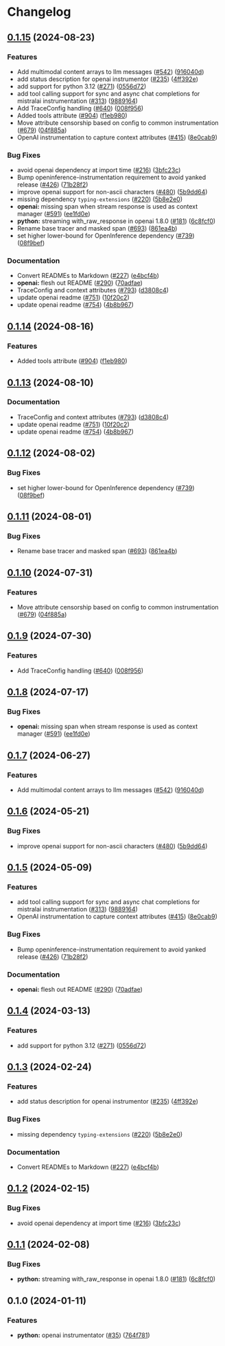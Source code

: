 # Changelog

## [0.1.15](https://github.com/jgomes168/openinference/compare/python-openinference-instrumentation-openai-v0.1.14...python-openinference-instrumentation-openai-v0.1.15) (2024-08-23)


### Features

* Add multimodal content arrays to llm messages ([#542](https://github.com/jgomes168/openinference/issues/542)) ([916040d](https://github.com/jgomes168/openinference/commit/916040d50bd867c8d9fe34638b2e8b2dfca4d22c))
* add status description for openai instrumentor ([#235](https://github.com/jgomes168/openinference/issues/235)) ([4ff392e](https://github.com/jgomes168/openinference/commit/4ff392e2a67883b9cdcf87b54e2de4d99e2007b0))
* add support for python 3.12 ([#271](https://github.com/jgomes168/openinference/issues/271)) ([0556d72](https://github.com/jgomes168/openinference/commit/0556d72997ef607545488112cde881e8660bf5db))
* add tool calling support for sync and async chat completions for mistralai instrumentation ([#313](https://github.com/jgomes168/openinference/issues/313)) ([9889164](https://github.com/jgomes168/openinference/commit/9889164b4dd815cdb044d6f40a9506a02adf38c2))
* Add TraceConfig handling  ([#640](https://github.com/jgomes168/openinference/issues/640)) ([008f956](https://github.com/jgomes168/openinference/commit/008f956d867fc3effaa0b75019159a15f4709322))
* Added tools attribute ([#904](https://github.com/jgomes168/openinference/issues/904)) ([f1eb980](https://github.com/jgomes168/openinference/commit/f1eb980a4a91d832c80252b254bf94a273c79031))
* Move attribute censorship based on config to common instrumentation ([#679](https://github.com/jgomes168/openinference/issues/679)) ([04f885a](https://github.com/jgomes168/openinference/commit/04f885a5934af6fe885e7498332785da110cb500))
* OpenAI instrumentation to capture context attributes ([#415](https://github.com/jgomes168/openinference/issues/415)) ([8e0cab9](https://github.com/jgomes168/openinference/commit/8e0cab90c10a4e74270eacca7e0cc9271543fe2a))


### Bug Fixes

* avoid openai dependency at import time ([#216](https://github.com/jgomes168/openinference/issues/216)) ([3bfc23c](https://github.com/jgomes168/openinference/commit/3bfc23c2c41a06262096ae02df04d96fec471e6c))
* Bump openinference-instrumentation requirement to avoid yanked release ([#426](https://github.com/jgomes168/openinference/issues/426)) ([71b28f2](https://github.com/jgomes168/openinference/commit/71b28f29c1331be89e0e82278b16fee2f17a0a9e))
* improve openai support for non-ascii characters ([#480](https://github.com/jgomes168/openinference/issues/480)) ([5b9dd64](https://github.com/jgomes168/openinference/commit/5b9dd64e4063e5d7ecf357fdba0faa70acaa1a25))
* missing dependency `typing-extensions` ([#220](https://github.com/jgomes168/openinference/issues/220)) ([5b8e2e0](https://github.com/jgomes168/openinference/commit/5b8e2e0bc2b5abe48ffbcf3c9ccc38e2e6d33d76))
* **openai:** missing span when stream response is used as context manager ([#591](https://github.com/jgomes168/openinference/issues/591)) ([ee1fd0e](https://github.com/jgomes168/openinference/commit/ee1fd0ecfc4616c481a3b81e3e2eebf5858e5d8a))
* **python:** streaming with_raw_response in openai 1.8.0 ([#181](https://github.com/jgomes168/openinference/issues/181)) ([6c8fcf0](https://github.com/jgomes168/openinference/commit/6c8fcf0cf10aaacb3db777e906741ea2ea3496ac))
* Rename base tracer and masked span ([#693](https://github.com/jgomes168/openinference/issues/693)) ([861ea4b](https://github.com/jgomes168/openinference/commit/861ea4ba45cf02a1d0519a7cd2c5c6ca5d74115b))
* set higher lower-bound for OpenInference dependency ([#739](https://github.com/jgomes168/openinference/issues/739)) ([08f9bef](https://github.com/jgomes168/openinference/commit/08f9bef9391856b5d4f4dbb69a2c2867fd47bc51))


### Documentation

* Convert READMEs to Markdown ([#227](https://github.com/jgomes168/openinference/issues/227)) ([e4bcf4b](https://github.com/jgomes168/openinference/commit/e4bcf4b86f27cc119a77f551811f9142ec6075ce))
* **openai:** flesh out README ([#290](https://github.com/jgomes168/openinference/issues/290)) ([70adfae](https://github.com/jgomes168/openinference/commit/70adfae642e0e0c1f207d237766ef54bec587236))
* TraceConfig and context attributes ([#793](https://github.com/jgomes168/openinference/issues/793)) ([d3808c4](https://github.com/jgomes168/openinference/commit/d3808c4bea3f6a4c72d3a7ea09b54e78072be6fd))
* update openai readme ([#751](https://github.com/jgomes168/openinference/issues/751)) ([10f20c2](https://github.com/jgomes168/openinference/commit/10f20c2dd68f0ee8c90d8e43c0d71b408230dd66))
* update openai readme ([#754](https://github.com/jgomes168/openinference/issues/754)) ([4b8b967](https://github.com/jgomes168/openinference/commit/4b8b96799b255d46d95a201dd7188f545c9d1228))

## [0.1.14](https://github.com/Arize-ai/openinference/compare/python-openinference-instrumentation-openai-v0.1.13...python-openinference-instrumentation-openai-v0.1.14) (2024-08-16)


### Features

* Added tools attribute ([#904](https://github.com/Arize-ai/openinference/issues/904)) ([f1eb980](https://github.com/Arize-ai/openinference/commit/f1eb980a4a91d832c80252b254bf94a273c79031))

## [0.1.13](https://github.com/Arize-ai/openinference/compare/python-openinference-instrumentation-openai-v0.1.12...python-openinference-instrumentation-openai-v0.1.13) (2024-08-10)


### Documentation

* TraceConfig and context attributes ([#793](https://github.com/Arize-ai/openinference/issues/793)) ([d3808c4](https://github.com/Arize-ai/openinference/commit/d3808c4bea3f6a4c72d3a7ea09b54e78072be6fd))
* update openai readme ([#751](https://github.com/Arize-ai/openinference/issues/751)) ([10f20c2](https://github.com/Arize-ai/openinference/commit/10f20c2dd68f0ee8c90d8e43c0d71b408230dd66))
* update openai readme ([#754](https://github.com/Arize-ai/openinference/issues/754)) ([4b8b967](https://github.com/Arize-ai/openinference/commit/4b8b96799b255d46d95a201dd7188f545c9d1228))

## [0.1.12](https://github.com/Arize-ai/openinference/compare/python-openinference-instrumentation-openai-v0.1.11...python-openinference-instrumentation-openai-v0.1.12) (2024-08-02)


### Bug Fixes

* set higher lower-bound for OpenInference dependency ([#739](https://github.com/Arize-ai/openinference/issues/739)) ([08f9bef](https://github.com/Arize-ai/openinference/commit/08f9bef9391856b5d4f4dbb69a2c2867fd47bc51))

## [0.1.11](https://github.com/Arize-ai/openinference/compare/python-openinference-instrumentation-openai-v0.1.10...python-openinference-instrumentation-openai-v0.1.11) (2024-08-01)


### Bug Fixes

* Rename base tracer and masked span ([#693](https://github.com/Arize-ai/openinference/issues/693)) ([861ea4b](https://github.com/Arize-ai/openinference/commit/861ea4ba45cf02a1d0519a7cd2c5c6ca5d74115b))

## [0.1.10](https://github.com/Arize-ai/openinference/compare/python-openinference-instrumentation-openai-v0.1.9...python-openinference-instrumentation-openai-v0.1.10) (2024-07-31)


### Features

* Move attribute censorship based on config to common instrumentation ([#679](https://github.com/Arize-ai/openinference/issues/679)) ([04f885a](https://github.com/Arize-ai/openinference/commit/04f885a5934af6fe885e7498332785da110cb500))

## [0.1.9](https://github.com/Arize-ai/openinference/compare/python-openinference-instrumentation-openai-v0.1.8...python-openinference-instrumentation-openai-v0.1.9) (2024-07-30)


### Features

* Add TraceConfig handling  ([#640](https://github.com/Arize-ai/openinference/issues/640)) ([008f956](https://github.com/Arize-ai/openinference/commit/008f956d867fc3effaa0b75019159a15f4709322))

## [0.1.8](https://github.com/Arize-ai/openinference/compare/python-openinference-instrumentation-openai-v0.1.7...python-openinference-instrumentation-openai-v0.1.8) (2024-07-17)


### Bug Fixes

* **openai:** missing span when stream response is used as context manager ([#591](https://github.com/Arize-ai/openinference/issues/591)) ([ee1fd0e](https://github.com/Arize-ai/openinference/commit/ee1fd0ecfc4616c481a3b81e3e2eebf5858e5d8a))

## [0.1.7](https://github.com/Arize-ai/openinference/compare/python-openinference-instrumentation-openai-v0.1.6...python-openinference-instrumentation-openai-v0.1.7) (2024-06-27)


### Features

* Add multimodal content arrays to llm messages ([#542](https://github.com/Arize-ai/openinference/issues/542)) ([916040d](https://github.com/Arize-ai/openinference/commit/916040d50bd867c8d9fe34638b2e8b2dfca4d22c))

## [0.1.6](https://github.com/Arize-ai/openinference/compare/python-openinference-instrumentation-openai-v0.1.5...python-openinference-instrumentation-openai-v0.1.6) (2024-05-21)


### Bug Fixes

* improve openai support for non-ascii characters ([#480](https://github.com/Arize-ai/openinference/issues/480)) ([5b9dd64](https://github.com/Arize-ai/openinference/commit/5b9dd64e4063e5d7ecf357fdba0faa70acaa1a25))

## [0.1.5](https://github.com/Arize-ai/openinference/compare/python-openinference-instrumentation-openai-v0.1.4...python-openinference-instrumentation-openai-v0.1.5) (2024-05-09)


### Features

* add tool calling support for sync and async chat completions for mistralai instrumentation ([#313](https://github.com/Arize-ai/openinference/issues/313)) ([9889164](https://github.com/Arize-ai/openinference/commit/9889164b4dd815cdb044d6f40a9506a02adf38c2))
* OpenAI instrumentation to capture context attributes ([#415](https://github.com/Arize-ai/openinference/issues/415)) ([8e0cab9](https://github.com/Arize-ai/openinference/commit/8e0cab90c10a4e74270eacca7e0cc9271543fe2a))


### Bug Fixes

* Bump openinference-instrumentation requirement to avoid yanked release ([#426](https://github.com/Arize-ai/openinference/issues/426)) ([71b28f2](https://github.com/Arize-ai/openinference/commit/71b28f29c1331be89e0e82278b16fee2f17a0a9e))


### Documentation

* **openai:** flesh out README ([#290](https://github.com/Arize-ai/openinference/issues/290)) ([70adfae](https://github.com/Arize-ai/openinference/commit/70adfae642e0e0c1f207d237766ef54bec587236))

## [0.1.4](https://github.com/Arize-ai/openinference/compare/python-openinference-instrumentation-openai-v0.1.3...python-openinference-instrumentation-openai-v0.1.4) (2024-03-13)


### Features

* add support for python 3.12 ([#271](https://github.com/Arize-ai/openinference/issues/271)) ([0556d72](https://github.com/Arize-ai/openinference/commit/0556d72997ef607545488112cde881e8660bf5db))

## [0.1.3](https://github.com/Arize-ai/openinference/compare/python-openinference-instrumentation-openai-v0.1.2...python-openinference-instrumentation-openai-v0.1.3) (2024-02-24)


### Features

* add status description for openai instrumentor ([#235](https://github.com/Arize-ai/openinference/issues/235)) ([4ff392e](https://github.com/Arize-ai/openinference/commit/4ff392e2a67883b9cdcf87b54e2de4d99e2007b0))


### Bug Fixes

* missing dependency `typing-extensions` ([#220](https://github.com/Arize-ai/openinference/issues/220)) ([5b8e2e0](https://github.com/Arize-ai/openinference/commit/5b8e2e0bc2b5abe48ffbcf3c9ccc38e2e6d33d76))


### Documentation

* Convert READMEs to Markdown ([#227](https://github.com/Arize-ai/openinference/issues/227)) ([e4bcf4b](https://github.com/Arize-ai/openinference/commit/e4bcf4b86f27cc119a77f551811f9142ec6075ce))

## [0.1.2](https://github.com/Arize-ai/openinference/compare/python-openinference-instrumentation-openai-v0.1.1...python-openinference-instrumentation-openai-v0.1.2) (2024-02-15)


### Bug Fixes

* avoid openai dependency at import time ([#216](https://github.com/Arize-ai/openinference/issues/216)) ([3bfc23c](https://github.com/Arize-ai/openinference/commit/3bfc23c2c41a06262096ae02df04d96fec471e6c))

## [0.1.1](https://github.com/Arize-ai/openinference/compare/python-openinference-instrumentation-openai-v0.1.0...python-openinference-instrumentation-openai-v0.1.1) (2024-02-08)


### Bug Fixes

* **python:** streaming with_raw_response in openai 1.8.0 ([#181](https://github.com/Arize-ai/openinference/issues/181)) ([6c8fcf0](https://github.com/Arize-ai/openinference/commit/6c8fcf0cf10aaacb3db777e906741ea2ea3496ac))

## 0.1.0 (2024-01-11)


### Features

* **python:** openai instrumentator ([#35](https://github.com/Arize-ai/openinference/issues/35)) ([764f781](https://github.com/Arize-ai/openinference/commit/764f781081b8447412e872445716e115f4ef38aa))
